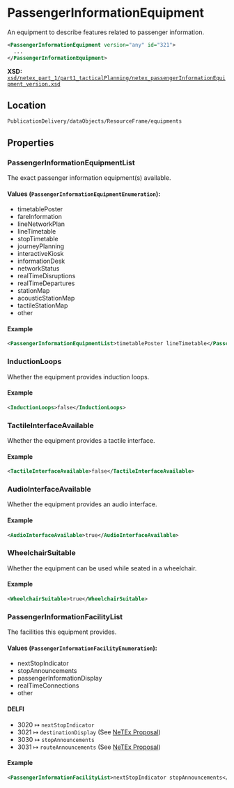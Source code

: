 # PassengerInformationEquipment

An equipment to describe features related to passenger information.

```xml
<PassengerInformationEquipment version="any" id="321">
  ...
</PassengerInformationEquipment>
```

**XSD:** [`xsd/netex_part_1/part1_tacticalPlanning/netex_passengerInformationEquipment_version.xsd`](https://github.com/NeTEx-CEN/NeTEx/blob/next/xsd/netex_part_1/part1_tacticalPlanning/netex_passengerInformationEquipment_version.xsd#L189)

## Location
```
PublicationDelivery/dataObjects/ResourceFrame/equipments
```

## Properties

### PassengerInformationEquipmentList
The exact passenger information equipment(s) available.

#### Values (`PassengerInformationEquipmentEnumeration`):
- timetablePoster
- fareInformation
- lineNetworkPlan
- lineTimetable
- stopTimetable
- journeyPlanning
- interactiveKiosk
- informationDesk
- networkStatus
- realTimeDisruptions
- realTimeDepartures
- stationMap
- acousticStationMap
- tactileStationMap
- other

#### Example
```xml
<PassengerInformationEquipmentList>timetablePoster lineTimetable</PassengerInformationEquipmentList>
```

### InductionLoops

Whether the equipment provides induction loops.

#### Example
```xml
<InductionLoops>false</InductionLoops>
```

### TactileInterfaceAvailable

Whether the equipment provides a tactile interface.

#### Example
```xml
<TactileInterfaceAvailable>false</TactileInterfaceAvailable>
```

### AudioInterfaceAvailable

Whether the equipment provides an audio interface.

#### Example
```xml
<AudioInterfaceAvailable>true</AudioInterfaceAvailable>
```

### WheelchairSuitable

Whether the equipment can be used while seated in a wheelchair.

#### Example
```xml
<WheelchairSuitable>true</WheelchairSuitable>
```

### PassengerInformationFacilityList

The facilities this equipment provides.

#### Values (`PassengerInformationFacilityEnumeration`):
-  nextStopIndicator
-  stopAnnouncements
-  passengerInformationDisplay
-  realTimeConnections
-  other

#### DELFI

- 3020 ↦ `nextStopIndicator`
- 3021 ↦ `destinationDisplay` (See [NeTEx Proposal](https://github.com/NeTEx-CEN/NeTEx/issues/882))
- 3030 ↦ `stopAnnouncements`
- 3031 ↦ `routeAnnouncements` (See [NeTEx Proposal](https://github.com/NeTEx-CEN/NeTEx/issues/882))

#### Example
```xml
<PassengerInformationFacilityList>nextStopIndicator stopAnnouncements</PassengerInformationFacilityList>
```

